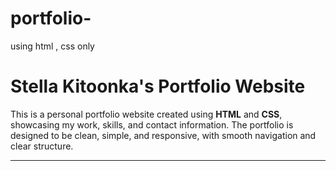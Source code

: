 # portfolio-
using html , css only
# Stella Kitoonka's Portfolio Website

This is a personal portfolio website created using **HTML** and **CSS**, showcasing my work, skills, and contact information. The portfolio is designed to be clean, simple, and responsive, with smooth navigation and clear structure.

---



